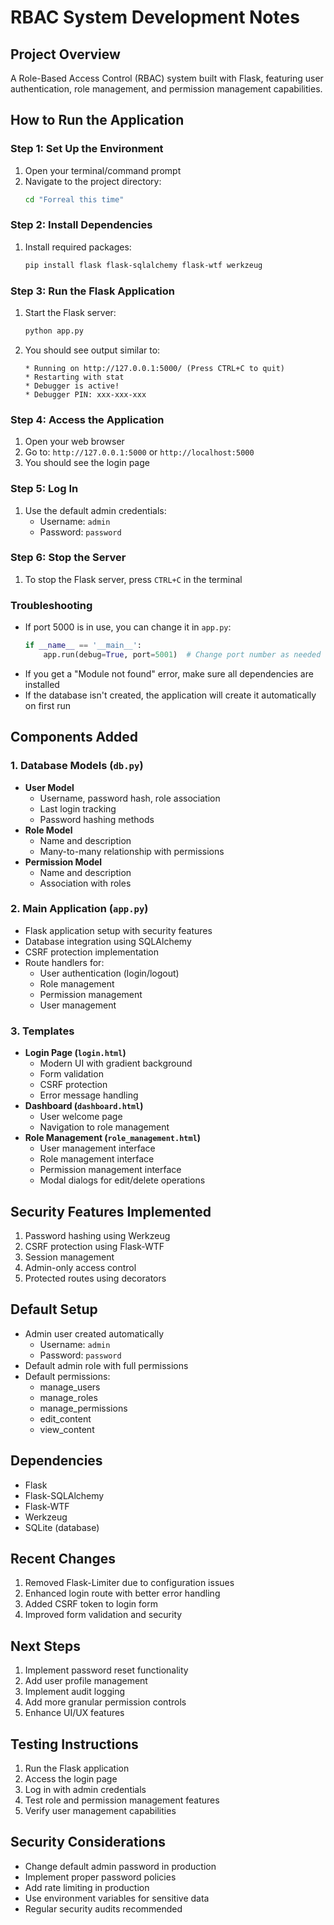 # RBAC System Development Notes

## Project Overview
A Role-Based Access Control (RBAC) system built with Flask, featuring user authentication, role management, and permission management capabilities.

## How to Run the Application

### Step 1: Set Up the Environment
1. Open your terminal/command prompt
2. Navigate to the project directory:
   ```bash
   cd "Forreal this time"
   ```

### Step 2: Install Dependencies
1. Install required packages:
   ```bash
   pip install flask flask-sqlalchemy flask-wtf werkzeug
   ```

### Step 3: Run the Flask Application
1. Start the Flask server:
   ```bash
   python app.py
   ```
2. You should see output similar to:
   ```
   * Running on http://127.0.0.1:5000/ (Press CTRL+C to quit)
   * Restarting with stat
   * Debugger is active!
   * Debugger PIN: xxx-xxx-xxx
   ```

### Step 4: Access the Application
1. Open your web browser
2. Go to: `http://127.0.0.1:5000` or `http://localhost:5000`
3. You should see the login page

### Step 5: Log In
1. Use the default admin credentials:
   - Username: `admin`
   - Password: `password`

### Step 6: Stop the Server
1. To stop the Flask server, press `CTRL+C` in the terminal

### Troubleshooting
- If port 5000 is in use, you can change it in `app.py`:
  ```python
  if __name__ == '__main__':
      app.run(debug=True, port=5001)  # Change port number as needed
  ```
- If you get a "Module not found" error, make sure all dependencies are installed
- If the database isn't created, the application will create it automatically on first run

## Components Added

### 1. Database Models (`db.py`)
- **User Model**
  - Username, password hash, role association
  - Last login tracking
  - Password hashing methods
- **Role Model**
  - Name and description
  - Many-to-many relationship with permissions
- **Permission Model**
  - Name and description
  - Association with roles

### 2. Main Application (`app.py`)
- Flask application setup with security features
- Database integration using SQLAlchemy
- CSRF protection implementation
- Route handlers for:
  - User authentication (login/logout)
  - Role management
  - Permission management
  - User management

### 3. Templates
- **Login Page (`login.html`)**
  - Modern UI with gradient background
  - Form validation
  - CSRF protection
  - Error message handling
- **Dashboard (`dashboard.html`)**
  - User welcome page
  - Navigation to role management
- **Role Management (`role_management.html`)**
  - User management interface
  - Role management interface
  - Permission management interface
  - Modal dialogs for edit/delete operations

## Security Features Implemented
1. Password hashing using Werkzeug
2. CSRF protection using Flask-WTF
3. Session management
4. Admin-only access control
5. Protected routes using decorators

## Default Setup
- Admin user created automatically
  - Username: `admin`
  - Password: `password`
- Default admin role with full permissions
- Default permissions:
  - manage_users
  - manage_roles
  - manage_permissions
  - edit_content
  - view_content

## Dependencies
- Flask
- Flask-SQLAlchemy
- Flask-WTF
- Werkzeug
- SQLite (database)

## Recent Changes
1. Removed Flask-Limiter due to configuration issues
2. Enhanced login route with better error handling
3. Added CSRF token to login form
4. Improved form validation and security

## Next Steps
1. Implement password reset functionality
2. Add user profile management
3. Implement audit logging
4. Add more granular permission controls
5. Enhance UI/UX features

## Testing Instructions
1. Run the Flask application
2. Access the login page
3. Log in with admin credentials
4. Test role and permission management features
5. Verify user management capabilities

## Security Considerations
- Change default admin password in production
- Implement proper password policies
- Add rate limiting in production
- Use environment variables for sensitive data
- Regular security audits recommended 